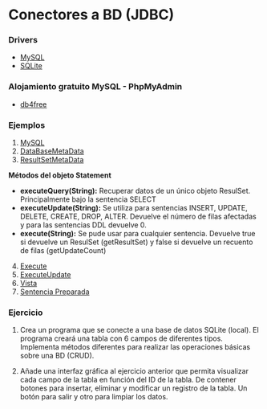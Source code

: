 # Conectores a BD (JDBC)

### Drivers

- [MySQL](https://www.mysql.com/products/connector/)
- [SQLite](https://github.com/xerial/sqlite-jdbc)

### Alojamiento gratuito MySQL - PhpMyAdmin

- [db4free](https://www.db4free.net/)

### Ejemplos

1. [MySQL](https://github.com/franlu/DAM-AD/tree/master/conectores/ConnMySQL.java)
2. [DataBaseMetaData](https://github.com/franlu/DAM-AD/tree/master/conectores/Databasemetadata.java)
3. [ResultSetMetaData](https://github.com/franlu/DAM-AD/tree/master/conectores/Resultsetmetadata.java)

**Métodos del objeto Statement**

- **executeQuery(String):** Recuperar datos de un único objeto ResulSet. Principalmente bajo la sentencia SELECT
- **executeUpdate(String):** Se utiliza para sentencias INSERT, UPDATE, DELETE, CREATE, DROP, ALTER. Devuelve el número de filas afectadas y para las sentencias DDL devuelve 0.
- **execute(String):** Se pude usar para cualquier sentencia. Devuelve true si devuelve un ResulSet (getResultSet) y false si devuelve un recuento de filas (getUpdateCount)

4. [Execute](https://github.com/franlu/DAM-AD/tree/master/conectores/Execute.java)
5. [ExecuteUpdate](https://github.com/franlu/DAM-AD/tree/master/conectores/ExecuteUpdate.java)
6. [Vista](https://github.com/franlu/DAM-AD/tree/master/conectores/CrearVista.java)
7. [Sentencia Preparada](https://github.com/franlu/DAM-AD/tree/master/conectores/SentenciaPreparada.java)

### Ejercicio

1. Crea un programa que se conecte a una base de datos SQLite (local). El programa creará una tabla con 6 campos de diferentes tipos. Implementa métodos diferentes para realizar las operaciones básicas sobre una BD (CRUD).

2. Añade una interfaz gráfica al ejercicio anterior que permita visualizar cada campo de la tabla en función del ID de la tabla. De contener botones para insertar, eliminar y modificar un registro de la tabla. Un botón para salir y otro para limpiar los datos.
